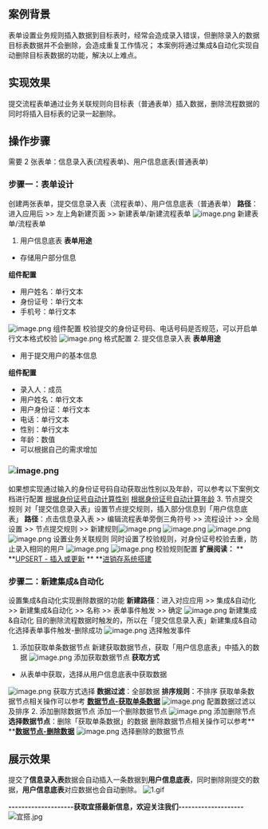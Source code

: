 ## 案例背景
表单设置业务规则插入数据到目标表时，经常会造成录入错误，但删除录入的数据目标表数据并不会删除，会造成重复工作情况；
本案例将通过集成&自动化实现自动删除目标表数据的功能，解决以上难点。
## 实现效果
提交流程表单通过业务关联规则向目标表（普通表单）插入数据，删除流程数据的同时将插入目标表的记录一起删除。
## 操作步骤
需要 2 张表单：信息录入表(流程表单)、用户信息底表(普通表单)
### 步骤一：表单设计
创建两张表单，提交信息录入表（流程表单）、用户信息底表（普通表单）
**路径**：进入应用后 >> 左上角新建页面 >> 新建表单/新建流程表单
![image.png](https://img.alicdn.com/imgextra/i1/O1CN01enbLVg1QKoExsUyNT_!!6000000001958-2-tps-1821-872.png)
新建表单/流程表单
1. 用户信息底表
**表单用途**​

- 存储用户部分信息

**组件配置**

- 用户姓名：单行文本
- 身份证号：单行文本
- 手机号：单行文本

![image.png](https://img.alicdn.com/imgextra/i1/O1CN01LQqh9O1Y8SUIFDNpM_!!6000000003014-2-tps-1837-873.png)
组件配置
校验提交的身份证号码、电话号码是否规范，可以开启单行文本格式校验
![image.png](https://img.alicdn.com/imgextra/i3/O1CN01bPYGdv1a3XSgxayUJ_!!6000000003274-2-tps-1829-879.png)
格式配置
2. 提交信息录入表
**表单用途**

- 用于提交用户的基本信息

**组件配置**

- 录入人：成员
- 用户姓名：单行文本
- 用户身份证：单行文本
- 电话：单行文本
- 性别：单行文本
- 年龄：数值
- 可以根据自己的需求增加
### ![image.png](https://img.alicdn.com/imgextra/i4/O1CN016Q5nvG1NU1MHkPYQ2_!!6000000001572-2-tps-1829-879.png)
如果想实现通过输入的身份证号码自动获取出性别以及年龄，可以参考以下案例文档进行配置
[根据身份证号自动计算性别](https://www.yuque.com/yida/subject/mo5sop?view=doc_embed)
[根据身份证号自动计算年龄](https://www.yuque.com/yida/subject/fm0i23?view=doc_embed)
3. 节点提交规则
对「提交信息录入表」设置节点提交规则，插入部分信息到「用户信息底表」
**路径**：点击信息录入表 >> 编辑流程表单旁倒三角符号 >> 流程设计 >> 全局设置 >> 节点提交规则 >> 新建规则![image.png](https://img.alicdn.com/imgextra/i3/O1CN01zbsvlt1E1mOW2W0On_!!6000000000292-2-tps-1821-872.png)
![image.png](https://img.alicdn.com/imgextra/i3/O1CN013WFN4r1zaOGcL1dA2_!!6000000006730-2-tps-1835-878.png)
![image.png](https://img.alicdn.com/imgextra/i3/O1CN01JgPJzF1eQfw1rdfLG_!!6000000003866-2-tps-1833-872.png)
![image.png](https://img.alicdn.com/imgextra/i3/O1CN01elaUXH1mriF4QNqVd_!!6000000005008-2-tps-1832-884.png)
设置业务关联规则
同时设置了校验规则，对身份证号校验去重，防止录入相同的用户
![image.png](https://img.alicdn.com/imgextra/i4/O1CN01UMFMI31QmI0KUpntG_!!6000000002018-2-tps-1827-863.png)
![image.png](https://img.alicdn.com/imgextra/i2/O1CN01ZPHNRv1CZYMv4oTbW_!!6000000000095-2-tps-1822-875.png)
校验规则配置
**扩展阅读：**
** **[UPSERT - 插入或更新](https://www.yuque.com/yida/support/al3gkc?view=doc_embed)​
** **[进销存系统搭建](https://www.yuque.com/yida/support/hyg0h0?view=doc_embed)
### 步骤二：新建集成&自动化
设置集成&自动化实现删除数据的功能
**新建路径**：进入对应应用 >> 集成&自动化 >> 新建集成&自动化 >> 名称 >> 表单事件触发 >> 确定
![image.png](https://img.alicdn.com/imgextra/i2/O1CN01RSq7qO1SdFQ10esHR_!!6000000002269-2-tps-1835-869.png)
新建集成&自动化
目的删除流程数据时触发的，所以在「提交信息录入表」新建集成&自动化选择表单事件触发-删除成功
![image.png](https://img.alicdn.com/imgextra/i2/O1CN01CqdC4d260qqAllxGr_!!6000000007600-2-tps-1834-878.png)
选择触发事件
1. 添加获取单条数据节点
新建获取数据节点，获取「用户信息底表」中插入的数据
![image.png](https://img.alicdn.com/imgextra/i1/O1CN01oDlHxM25JLDdmhz7v_!!6000000007505-2-tps-1832-874.png)
添加获取数据节点
**获取方式**

- 从表单中获取，选择从用户信息底表中获取数据

![image.png](https://img.alicdn.com/imgextra/i3/O1CN01LDVCH51FVq0OCPmfr_!!6000000000493-2-tps-1833-869.png)
获取方式选择
**数据过滤**：全部数据
**排序规则**：不排序
获取单条数据节点相关操作可以参考 [**数据节点-获取单条数据**](https://www.yuque.com/yida/support/zevvr1#sKFpp)
![image.png](https://img.alicdn.com/imgextra/i1/O1CN01n7CGWm1JLzxUZIfGg_!!6000000001013-2-tps-1831-871.png)
配置数据过滤以及排序
2. 添加删除数据节点
添加一个删除数据节点
![image.png](https://img.alicdn.com/imgextra/i2/O1CN01LJrnod1sZI0GBOhpd_!!6000000005780-2-tps-1835-878.png)
添加删除节点
**选择数据节点**：删除「获取单条数据」的数据
删除数据节点相关操作可以参考** **[**数据节点-删除数据**](https://www.yuque.com/yida/support/zevvr1#A7Lia)
![image.png](https://img.alicdn.com/imgextra/i1/O1CN01MgxXZ01l3xbPxrMKx_!!6000000004764-2-tps-1828-872.png)
选择删除的数据节点
## 展示效果
提交了**信息录入表**数据会自动插入一条数据到**用户信息底表**，同时删除刚提交的数据，**用户信息底表**对应数据也会自动删除。
![1.gif](https://img.alicdn.com/imgextra/i1/O1CN01KsILmx1Gn4WUOaUX5_!!6000000000666-1-tps-1894-863.gif)


**--------------------获取宜搭最新信息，欢迎关注我们--------------------**
![宜搭.jpg](https://img.alicdn.com/imgextra/i1/O1CN01mr82ZR1V0ix0gDZPK_!!6000000002591-0-tps-1800-1012.jpg)
